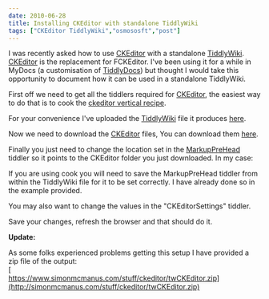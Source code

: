 ```yaml
---
date: 2010-06-28
title: Installing CKEditor with standalone TiddlyWiki
tags: ["CKEditor TiddlyWiki","osmososft","post"]
---
```

I was recently asked how to use [CKEditor](http://ckeditor.com/) with a standalone [TiddlyWiki](http://tiddlywiki.com). [CKEditor](http://ckeditor.com/) is the replacement for FCKEditor. I've been using it for a while in MyDocs (a customisation of [TiddlyDocs](http://tiddlydocs.com)) but thought I would take this opportunity to document how it can be used in a standalone TiddlyWiki.  
  
First off we need to get all the tiddlers required for [CKEditor](ckeditor.com), the easiest way to do that is to cook the [ckeditor vertical recipe](http://svn.tiddlywiki.org/Trunk/verticals/ckeditor/index.html.recipe).  
  
For your convenience I've uploaded the [TiddlyWiki](tiddlywiki.com) file it produces [here](https://www.simonmcmanus.com/stuff/ckeditor/index.html).  
  
Now we need to download the [CKEditor](ckeditor.com) files, You can download them [here](http://download.cksource.com/CKEditor/CKEditor/CKEditor%203.3.1/ckeditor_3.3.1.zip).  
  
Finally you just need to change the location set in the [MarkupPreHead](https://www.simonmcmanus.com/stuff/ckeditor/index.html#MarkupPreHead) tiddler so it points to the CKEditor folder you just downloaded. In my case:  
  
<script type="text/javascript" src="**./ckeditor/ckeditor.js**"></script>  
  
If you are using cook you will need to save the MarkupPreHead tiddler from within the TiddlyWiki file for it to be set correctly. I have already done so in the example provided.  
  
You may also want to change the values in the "CKEditorSettings" tiddler.  
  
Save your changes, refresh the browser and that should do it.  
  
**Update:**  
  
As some folks experienced problems getting this setup I have provided a zip file of the output:  
[  
https://www.simonmcmanus.com/stuff/ckeditor/twCKEditor.zip](http://simonmcmanus.com/stuff/ckeditor/twCKEditor.zip)

        